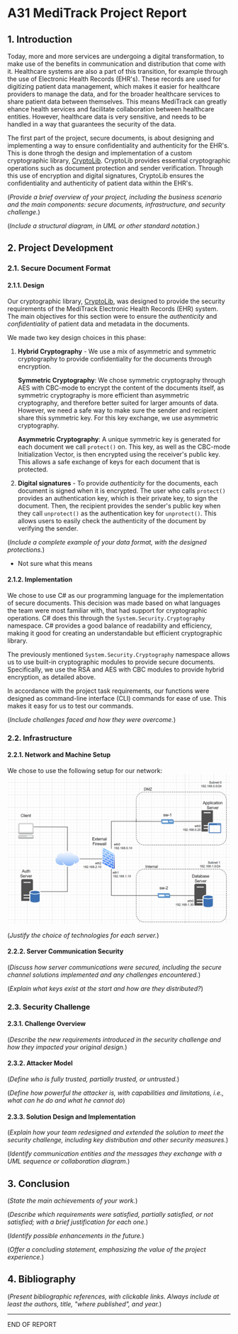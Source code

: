 # A31 MediTrack Project Report

## 1. Introduction

Today, more and more services are undergoing a digital transformation, to make use of the benefits in communication and distribution that come with it. Healthcare systems are also a part of this transition, for example through the use of Electronic Health Records (EHR's). These records are used for digitizing patient data management, which makes it easier for healthcare providers to manage the data, and for the broader healthcare services to share patient data between themselves. 
This means MediTrack can greatly ehance health services and facilitate collaboration between healthcare entities. However, healthcare data is very sensitive, and needs to be handled in a way that guarantees the security of the data. 

The first part of the project, secure documents, is about designing and implementing a way to ensure confidentiality and authenticity for the EHR's. This is done throgh the design and implementation of a custom cryptographic library, [CryptoLib](./src/MediTrack/CryptoLib/CryptoLib.cs). CryptoLib provides essential cryptographic operations such as document protection and sender verification. Through this use of encryption and digital signatures, CryptoLib ensures the confidentiality and authenticity of patient data within the EHR's. 

<!ADD THE REST AS WE GO ALONG>
(_Provide a brief overview of your project, including the business scenario and the main components: secure documents, infrastructure, and security challenge._)

(_Include a structural diagram, in UML or other standard notation._)

## 2. Project Development

### 2.1. Secure Document Format

#### 2.1.1. Design
Our cryptographic library, [CryptoLib](./src/MediTrack/CryptoLib/CryptoLib.cs), was designed to provide the security requirements of the MediTrack Electronic Health Records (EHR) system. The main objectives for this section were to ensure the _authenticity_ and _confidentiality_ of patient data and metadata in the documents. 

We made two key design choices in this phase:
1. **Hybrid Cryptography** - We use a mix of asymmetric and symmetric cryptography to provide confidentiality for the documents through encryption. 

   **Symmetric Cryptography**: We chose symmetric cryptography through AES with CBC-mode to encrypt the content of the documents itself, as symmetric cryptography is more efficient than asymmetric cryptography, and therefore better suited for larger amounts of data. However, we need a safe way to make sure the sender and recipient share this symmetric key. For this key exchange, we use asymmetric cryptography. 
   
    **Asymmetric Cryptography**: A unique symmetric key is generated for each document we call `protect()` on. This key, as well as the CBC-mode Initialization Vector, is then encrypted using the receiver's public key. This allows a safe exchange of keys for each document that is protected. 

2. **Digital signatures** - To provide _authenticity_ for the documents, each document is signed when it is encrypted. The user who calls `protect()` provides an authentication key, which is their private key, to sign the document. Then, the recipient provides the sender's public key when they call `unprotect()` as the authentication key for `unprotect()`. This allows users to easily check the authenticity of the document by verifying the sender. 



(_Include a complete example of your data format, with the designed protections._)
- Not sure what this means

#### 2.1.2. Implementation

We chose to use C# as our programming language for the implementation of secure documents. This decision was made based on what languages the team were most familiar with, that had support for cryptographic operations. C# does this through the `System.Security.Cryptography` namespace. C# provides a good balance of readability and efficiency, making it good for creating an understandable but efficient cryptographic library. 

The previously mentioned `System.Security.Cryptography` namespace allows us to use built-in cryptographic modules to provide secure documents. Specifically, we use the RSA and AES with CBC modules to provide hybrid encryption, as detailed above. 

<!We also use the `System.Diagnostics` namespace for debugging in `unprotect()`, if the header is wrong. This might not be relevant to mention if this is only debugging for our own sake during development>

In accordance with the project task requirements, our functions were designed as command-line interface (CLI) commands for ease of use. This makes it easy for us to test our commands. 

(_Include challenges faced and how they were overcome._)

<!Possibly include switch from asymmetric to hybrid cryptography approach >

### 2.2. Infrastructure

#### 2.2.1. Network and Machine Setup

We chose to use the following setup for our network: 
![Infrastructure](/img/Infrastructure.png)

(_Justify the choice of technologies for each server._)

#### 2.2.2. Server Communication Security

(_Discuss how server communications were secured, including the secure channel solutions implemented and any challenges encountered._)

(_Explain what keys exist at the start and how are they distributed?_)

### 2.3. Security Challenge

#### 2.3.1. Challenge Overview

(_Describe the new requirements introduced in the security challenge and how they impacted your original design._)

#### 2.3.2. Attacker Model

(_Define who is fully trusted, partially trusted, or untrusted._)

(_Define how powerful the attacker is, with capabilities and limitations, i.e., what can he do and what he cannot do_)

#### 2.3.3. Solution Design and Implementation

(_Explain how your team redesigned and extended the solution to meet the security challenge, including key distribution and other security measures._)

(_Identify communication entities and the messages they exchange with a UML sequence or collaboration diagram._)  

## 3. Conclusion

(_State the main achievements of your work._)

(_Describe which requirements were satisfied, partially satisfied, or not satisfied; with a brief justification for each one._)

(_Identify possible enhancements in the future._)

(_Offer a concluding statement, emphasizing the value of the project experience._)

## 4. Bibliography

(_Present bibliographic references, with clickable links. Always include at least the authors, title, "where published", and year._)

----
END OF REPORT
